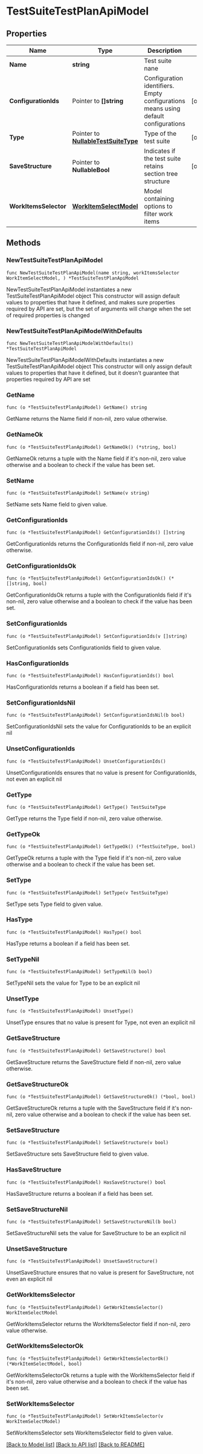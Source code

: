 # TestSuiteTestPlanApiModel

## Properties

Name | Type | Description | Notes
------------ | ------------- | ------------- | -------------
**Name** | **string** | Test suite nane | 
**ConfigurationIds** | Pointer to **[]string** | Configuration identifiers. Empty configurations means using default configurations | [optional] 
**Type** | Pointer to [**NullableTestSuiteType**](TestSuiteType.md) | Type of the test suite | [optional] 
**SaveStructure** | Pointer to **NullableBool** | Indicates if the test suite retains section tree structure | [optional] 
**WorkItemsSelector** | [**WorkItemSelectModel**](WorkItemSelectModel.md) | Model containing options to filter work items | 

## Methods

### NewTestSuiteTestPlanApiModel

`func NewTestSuiteTestPlanApiModel(name string, workItemsSelector WorkItemSelectModel, ) *TestSuiteTestPlanApiModel`

NewTestSuiteTestPlanApiModel instantiates a new TestSuiteTestPlanApiModel object
This constructor will assign default values to properties that have it defined,
and makes sure properties required by API are set, but the set of arguments
will change when the set of required properties is changed

### NewTestSuiteTestPlanApiModelWithDefaults

`func NewTestSuiteTestPlanApiModelWithDefaults() *TestSuiteTestPlanApiModel`

NewTestSuiteTestPlanApiModelWithDefaults instantiates a new TestSuiteTestPlanApiModel object
This constructor will only assign default values to properties that have it defined,
but it doesn't guarantee that properties required by API are set

### GetName

`func (o *TestSuiteTestPlanApiModel) GetName() string`

GetName returns the Name field if non-nil, zero value otherwise.

### GetNameOk

`func (o *TestSuiteTestPlanApiModel) GetNameOk() (*string, bool)`

GetNameOk returns a tuple with the Name field if it's non-nil, zero value otherwise
and a boolean to check if the value has been set.

### SetName

`func (o *TestSuiteTestPlanApiModel) SetName(v string)`

SetName sets Name field to given value.


### GetConfigurationIds

`func (o *TestSuiteTestPlanApiModel) GetConfigurationIds() []string`

GetConfigurationIds returns the ConfigurationIds field if non-nil, zero value otherwise.

### GetConfigurationIdsOk

`func (o *TestSuiteTestPlanApiModel) GetConfigurationIdsOk() (*[]string, bool)`

GetConfigurationIdsOk returns a tuple with the ConfigurationIds field if it's non-nil, zero value otherwise
and a boolean to check if the value has been set.

### SetConfigurationIds

`func (o *TestSuiteTestPlanApiModel) SetConfigurationIds(v []string)`

SetConfigurationIds sets ConfigurationIds field to given value.

### HasConfigurationIds

`func (o *TestSuiteTestPlanApiModel) HasConfigurationIds() bool`

HasConfigurationIds returns a boolean if a field has been set.

### SetConfigurationIdsNil

`func (o *TestSuiteTestPlanApiModel) SetConfigurationIdsNil(b bool)`

 SetConfigurationIdsNil sets the value for ConfigurationIds to be an explicit nil

### UnsetConfigurationIds
`func (o *TestSuiteTestPlanApiModel) UnsetConfigurationIds()`

UnsetConfigurationIds ensures that no value is present for ConfigurationIds, not even an explicit nil
### GetType

`func (o *TestSuiteTestPlanApiModel) GetType() TestSuiteType`

GetType returns the Type field if non-nil, zero value otherwise.

### GetTypeOk

`func (o *TestSuiteTestPlanApiModel) GetTypeOk() (*TestSuiteType, bool)`

GetTypeOk returns a tuple with the Type field if it's non-nil, zero value otherwise
and a boolean to check if the value has been set.

### SetType

`func (o *TestSuiteTestPlanApiModel) SetType(v TestSuiteType)`

SetType sets Type field to given value.

### HasType

`func (o *TestSuiteTestPlanApiModel) HasType() bool`

HasType returns a boolean if a field has been set.

### SetTypeNil

`func (o *TestSuiteTestPlanApiModel) SetTypeNil(b bool)`

 SetTypeNil sets the value for Type to be an explicit nil

### UnsetType
`func (o *TestSuiteTestPlanApiModel) UnsetType()`

UnsetType ensures that no value is present for Type, not even an explicit nil
### GetSaveStructure

`func (o *TestSuiteTestPlanApiModel) GetSaveStructure() bool`

GetSaveStructure returns the SaveStructure field if non-nil, zero value otherwise.

### GetSaveStructureOk

`func (o *TestSuiteTestPlanApiModel) GetSaveStructureOk() (*bool, bool)`

GetSaveStructureOk returns a tuple with the SaveStructure field if it's non-nil, zero value otherwise
and a boolean to check if the value has been set.

### SetSaveStructure

`func (o *TestSuiteTestPlanApiModel) SetSaveStructure(v bool)`

SetSaveStructure sets SaveStructure field to given value.

### HasSaveStructure

`func (o *TestSuiteTestPlanApiModel) HasSaveStructure() bool`

HasSaveStructure returns a boolean if a field has been set.

### SetSaveStructureNil

`func (o *TestSuiteTestPlanApiModel) SetSaveStructureNil(b bool)`

 SetSaveStructureNil sets the value for SaveStructure to be an explicit nil

### UnsetSaveStructure
`func (o *TestSuiteTestPlanApiModel) UnsetSaveStructure()`

UnsetSaveStructure ensures that no value is present for SaveStructure, not even an explicit nil
### GetWorkItemsSelector

`func (o *TestSuiteTestPlanApiModel) GetWorkItemsSelector() WorkItemSelectModel`

GetWorkItemsSelector returns the WorkItemsSelector field if non-nil, zero value otherwise.

### GetWorkItemsSelectorOk

`func (o *TestSuiteTestPlanApiModel) GetWorkItemsSelectorOk() (*WorkItemSelectModel, bool)`

GetWorkItemsSelectorOk returns a tuple with the WorkItemsSelector field if it's non-nil, zero value otherwise
and a boolean to check if the value has been set.

### SetWorkItemsSelector

`func (o *TestSuiteTestPlanApiModel) SetWorkItemsSelector(v WorkItemSelectModel)`

SetWorkItemsSelector sets WorkItemsSelector field to given value.



[[Back to Model list]](../README.md#documentation-for-models) [[Back to API list]](../README.md#documentation-for-api-endpoints) [[Back to README]](../README.md)


